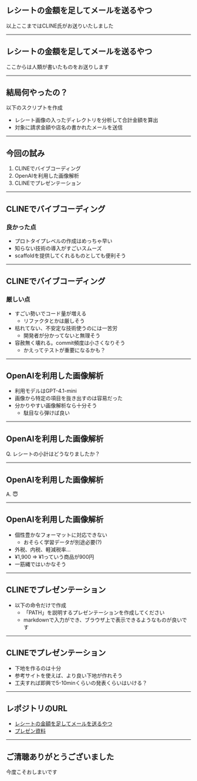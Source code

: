 ## レシートの金額を足してメールを送るやつ

以上ここまではCLINE氏がお送りいたしました

---

## レシートの金額を足してメールを送るやつ

ここからは人類が書いたものをお送りします

---

## 結局何やったの？
以下のスクリプトを作成

- レシート画像の入ったディレクトリを分析して合計金額を算出
- 対象に請求金額や店名の書かれたメールを送信

---

## 今回の試み

1. CLINEでバイブコーディング
2. OpenAIを利用した画像解析
3. CLINEでプレゼンテーション

---

## CLINEでバイブコーディング

### 良かった点
- プロトタイプレベルの作成はめっちゃ早い
- 知らない技術の導入がすごいスムーズ
- scaffoldを提供してくれるものとしても便利そう

---

## CLINEでバイブコーディング

### 厳しい点
- すごい勢いでコード量が増える
  - リファクタとかは厳しそう
- 枯れてない、不安定な技術使うのには一苦労
  - 開発者が分かってないと無理そう
- 容赦無く壊れる。commit頻度は小さくなりそう
  - かえってテストが重要になるかも？

---

## OpenAIを利用した画像解析

- 利用モデルはGPT-4.1-mini
- 画像から特定の項目を抜き出すのは容易だった
- 分かりやすい画像解析なら十分そう
  - 駄目なら弾けば良い

---

## OpenAIを利用した画像解析

Q. レシートの小計はどうなりましたか？

---

## OpenAIを利用した画像解析

A. 😇

---

## OpenAIを利用した画像解析
- 個性豊かなフォーマットに対応できない
  - おそらく学習データが別途必要(?)
- 外税、内税、軽減税率…
- ¥1,900 => ¥1っていう商品が900円
- 一筋縄ではいかなそう

---

## CLINEでプレゼンテーション
- 以下の命令だけで作成
  - 「PATH」を説明するプレゼンテーションを作成してください
  - markdownで入力ができ、ブラウザ上で表示できるようなものが良いです

---

## CLINEでプレゼンテーション
- 下地を作るのは十分
- 参考サイトを使えば、より良い下地が作れそう
- 工夫すれば即興で5-10minくらいの発表くらいはいける？

---

## レポジトリのURL
- [レシートの金額を足してメールを送るやつ](https://github.com/rchaser53/kakei)
- [プレゼン資料](https://github.com/rchaser53/20250515-presen)

---

## ご清聴ありがとうございました
今度こそおしまいです
